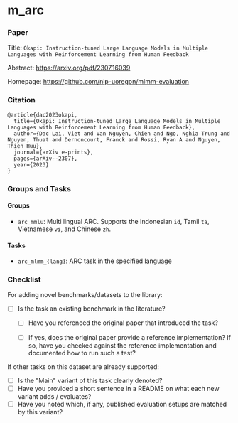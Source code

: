 # m\_arc

### Paper

Title: `Okapi: Instruction-tuned Large Language Models in Multiple Languages with Reinforcement Learning from Human Feedback`

Abstract: https://arxiv.org/pdf/2307.16039

Homepage: https://github.com/nlp-uoregon/mlmm-evaluation


### Citation

```
@article{dac2023okapi,
  title={Okapi: Instruction-tuned Large Language Models in Multiple Languages with Reinforcement Learning from Human Feedback},
  author={Dac Lai, Viet and Van Nguyen, Chien and Ngo, Nghia Trung and Nguyen, Thuat and Dernoncourt, Franck and Rossi, Ryan A and Nguyen, Thien Huu},
  journal={arXiv e-prints},
  pages={arXiv--2307},
  year={2023}
}
```

### Groups and Tasks

#### Groups

* `arc_mmlu`: Multi lingual ARC. Supports the Indonesian `id`, Tamil `ta`, Vietnamese `vi`, and Chinese `zh`.

#### Tasks

* `arc_mlmm_{lang}`: ARC task in the specified language

### Checklist

For adding novel benchmarks/datasets to the library:
* [ ] Is the task an existing benchmark in the literature?
  * [ ] Have you referenced the original paper that introduced the task?
  * [ ] If yes, does the original paper provide a reference implementation? If so, have you checked against the reference implementation and documented how to run such a test?


If other tasks on this dataset are already supported:
* [ ] Is the "Main" variant of this task clearly denoted?
* [ ] Have you provided a short sentence in a README on what each new variant adds / evaluates?
* [ ] Have you noted which, if any, published evaluation setups are matched by this variant?
